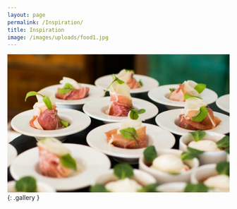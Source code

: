 ```yaml
---
layout: page
permalink: /Inspiration/
title: Inspiration
image: /images/uploads/food1.jpg
---
```

![Post image](/images/food1.jpg){: .gallery }

